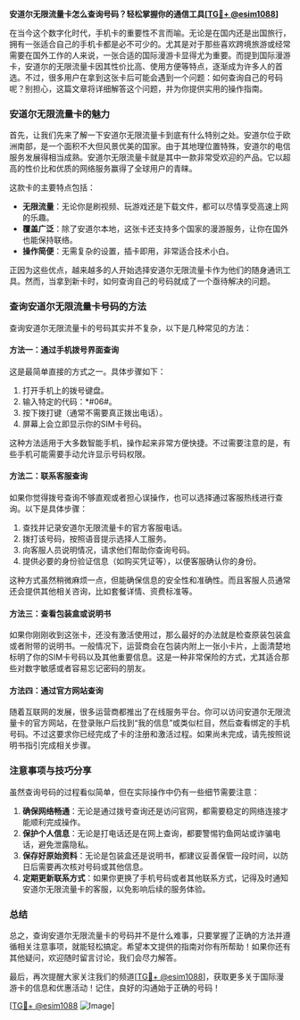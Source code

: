 **安道尔无限流量卡怎么查询号码？轻松掌握你的通信工具[[TG💪+ @esim1088](https://t.me/s/esim1088)]**

在当今这个数字化时代，手机卡的重要性不言而喻。无论是在国内还是出国旅行，拥有一张适合自己的手机卡都是必不可少的。尤其是对于那些喜欢跨境旅游或经常需要在国外工作的人来说，一张合适的国际漫游卡显得尤为重要。而提到国际漫游卡，安道尔的无限流量卡因其性价比高、使用方便等特点，逐渐成为许多人的首选。不过，很多用户在拿到这张卡后可能会遇到一个问题：如何查询自己的号码呢？别担心，这篇文章将详细解答这个问题，并为你提供实用的操作指南。

### 安道尔无限流量卡的魅力

首先，让我们先来了解一下安道尔无限流量卡到底有什么特别之处。安道尔位于欧洲南部，是一个面积不大但风景优美的国家。由于其地理位置特殊，安道尔的电信服务发展得相当成熟。安道尔无限流量卡就是其中一款非常受欢迎的产品。它以超高的性价比和优质的网络服务赢得了全球用户的青睐。

这款卡的主要特点包括：
- **无限流量**：无论你是刷视频、玩游戏还是下载文件，都可以尽情享受高速上网的乐趣。
- **覆盖广泛**：除了安道尔本地，这张卡还支持多个国家的漫游服务，让你在国外也能保持联络。
- **操作简便**：无需复杂的设置，插卡即用，非常适合技术小白。

正因为这些优点，越来越多的人开始选择安道尔无限流量卡作为他们的随身通讯工具。然而，当拿到新卡时，如何查询自己的号码就成了一个亟待解决的问题。

### 查询安道尔无限流量卡号码的方法

查询安道尔无限流量卡的号码其实并不复杂，以下是几种常见的方法：

#### 方法一：通过手机拨号界面查询

这是最简单直接的方式之一。具体步骤如下：
1. 打开手机上的拨号键盘。
2. 输入特定的代码：*#06#。
3. 按下拨打键（通常不需要真正拨出电话）。
4. 屏幕上会立即显示你的SIM卡号码。

这种方法适用于大多数智能手机，操作起来非常方便快捷。不过需要注意的是，有些手机可能需要手动允许显示号码权限。

#### 方法二：联系客服查询

如果你觉得拨号查询不够直观或者担心误操作，也可以选择通过客服热线进行查询。以下是具体步骤：
1. 查找并记录安道尔无限流量卡的官方客服电话。
2. 拨打该号码，按照语音提示选择人工服务。
3. 向客服人员说明情况，请求他们帮助你查询号码。
4. 提供必要的身份验证信息（如购买凭证等），以便客服确认你的身份。

这种方式虽然稍微麻烦一点，但能确保信息的安全性和准确性。而且客服人员通常还会提供其他相关咨询，比如套餐详情、资费标准等。

#### 方法三：查看包装盒或说明书

如果你刚刚收到这张卡，还没有激活使用过，那么最好的办法就是检查原装包装盒或者附带的说明书。一般情况下，运营商会在包装内附上一张小卡片，上面清楚地标明了你的SIM卡号码以及其他重要信息。这是一种非常保险的方式，尤其适合那些对数字敏感或者容易忘记密码的朋友。

#### 方法四：通过官方网站查询

随着互联网的发展，很多运营商都推出了在线服务平台。你可以访问安道尔无限流量卡的官方网站，在登录账户后找到“我的信息”或类似栏目，然后查看绑定的手机号码。不过这要求你已经完成了卡的注册和激活过程。如果尚未完成，请先按照说明书指引完成相关步骤。

### 注意事项与技巧分享

虽然查询号码的过程看似简单，但在实际操作中仍有一些细节需要注意：

1. **确保网络畅通**：无论是通过拨号查询还是访问官网，都需要稳定的网络连接才能顺利完成操作。
2. **保护个人信息**：无论是打电话还是在网上查询，都要警惕钓鱼网站或诈骗电话，避免泄露隐私。
3. **保存好原始资料**：无论是包装盒还是说明书，都建议妥善保管一段时间，以防日后需要再次核对号码或其他信息。
4. **定期更新联系方式**：如果你更换了手机号码或者其他联系方式，记得及时通知安道尔无限流量卡的客服，以免影响后续的服务体验。

### 总结

总之，查询安道尔无限流量卡的号码并不是什么难事，只要掌握了正确的方法并遵循相关注意事项，就能轻松搞定。希望本文提供的指南对你有所帮助！如果你还有其他疑问，欢迎随时留言讨论，我们会尽力解答。

最后，再次提醒大家关注我们的频道[[TG💪+ @esim1088](https://t.me/s/esim1088)]，获取更多关于国际漫游卡的信息和优惠活动！记住，良好的沟通始于正确的号码！

[[TG💪+ @esim1088](https://t.me/s/esim1088) ![Image](https://i.postimg.cc/4NQfJmqS/Snipaste-2025-05-13-00-14-12.png)]